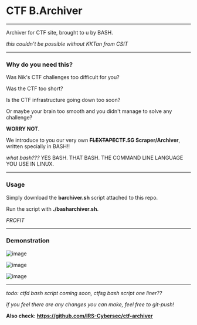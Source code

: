# CTF B.Archiver
---

Archiver for CTF site, brought to u by BASH.

_this couldn't be possible without KKTan from CSIT_

---

### Why do you need this?

Was Nik's CTF challenges too difficult for you? 

Was the CTF too short?

Is the CTF infrastructure going down too soon?

Or maybe your brain too smooth and you didn't manage to solve any challenge?

**WORRY NOT**. 

We introduce to you our very own ~~**FLEXTAPE**~~**CTF.SG Scraper/Archiver**, written specially in BASH!!

_what bash???_ YES BASH. THAT BASH. THE COMMAND LINE LANGUAGE YOU USE IN LINUX.

---

### Usage

Simply download the **barchiver.sh** script attached to this repo.

Run the script with **./basharchiver.sh**. 

_PROFIT_

---

### Demonstration

![image](https://user-images.githubusercontent.com/76640319/117680819-19e48a80-b1e4-11eb-9f0c-484065d19a32.png)

![image](https://user-images.githubusercontent.com/76640319/117680732-0507f700-b1e4-11eb-971f-4ea9e0ed0023.png)

![image](https://user-images.githubusercontent.com/76640319/117680779-105b2280-b1e4-11eb-8c81-88ba60a202b6.png)

---

_todo: ctfd bash script coming soon, ctfsg bash script one liner??_

_if you feel there are any changes you can make, feel free to git-push!_

**Also check: https://github.com/IRS-Cybersec/ctf-archiver**
